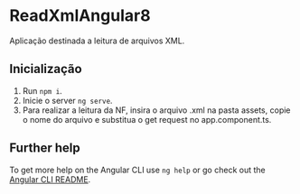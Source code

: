 # ReadXmlAngular8

Aplicação destinada a leitura de arquivos XML.

## Inicialização

1. Run `npm i`.
2. Inicie o server `ng serve`.
3. Para realizar a leitura da NF, insira o arquivo .xml na pasta assets, copie o nome do arquivo e substitua o get request no app.component.ts.

## Further help

To get more help on the Angular CLI use `ng help` or go check out the [Angular CLI README](https://github.com/angular/angular-cli/blob/master/README.md).
